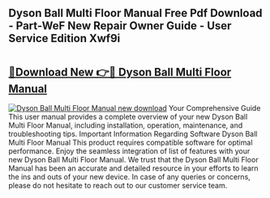 ## Dyson Ball Multi Floor Manual Free Pdf Download - Part-WeF New Repair Owner Guide - User Service Edition Xwf9i

# <h2><a href="http://bc22143.oget.top/?id=Dyson+Ball+Multi+Floor+Manual">🔗Download New 👉🔴 Dyson Ball Multi Floor Manual</a></h2>

[![Dyson Ball Multi Floor Manual new download](https://i.imgur.com/5g1atiW.png)](http://bc22143.oget.top/?id=Dyson+Ball+Multi+Floor+Manual)
Your Comprehensive Guide This user manual provides a complete overview of your new Dyson Ball Multi Floor Manual, including installation, operation, maintenance, and troubleshooting tips. Important Information Regarding Software Dyson Ball Multi Floor Manual This product requires compatible software for optimal performance. Enjoy the seamless integration of list of features with your new Dyson Ball Multi Floor Manual. We trust that the Dyson Ball Multi Floor Manual has been an accurate and detailed resource in your efforts to learn the ins and outs of your new device. In case of any queries or concerns, please do not hesitate to reach out to our customer service team.
